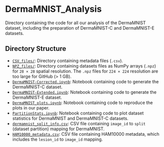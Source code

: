 # DermaMNIST_Analysis

Directory containing the code for all our analysis of the DermaMNIST dataset, including the preparation of DermaMNIST-C and DermaMNIST-E datasets.

## Directory Structure

* [`CSV_files/`](CSV_files/): Directory containing metadata files (`.csv`).
* [`NPZ_files/`](NPZ_files/): Directory containing datasets files as NumPy arrays (`.npz`) for `28 × 28` spatial resolution. The `.npz` files for `224 × 224` resolution are too large for GitHub (> 1 GB).
* [`DermaMNIST-Corrected.ipynb`](DermaMNIST-Corrected.ipynb): Notebook containing code to generate the DermaMNIST-C dataset.
* [`DermaMNIST-Extended.ipynb`](DermaMNIST-Extended.ipynb): Notebook containing code to generate the DermaMNIST-E dataset.
* [`DermaMNIST_plots.ipynb`](DermaMNIST_plots.ipynb): Notebook containing code to reproduce the plots in our paper.
* [`PartitionStats.ipynb`](PartitionStats.ipynb): Notebook containing code to plot dataset statistics for DermaMNIST and DermaMNIST-C datasets.
* [`dermamnist_split_info.csv`](dermamnist_split_info.csv): CSV file containing `image_id` to `split` (dataset partition) mapping for DermaMNIST.
* [`HAM10000_metadata.csv`](HAM10000_metadata.csv): CSV file containing HAM10000 metadata, which includes the `lesion_id` to `image_id` mapping.